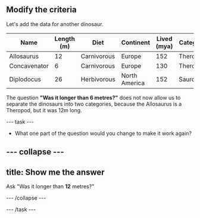 ## Modify the criteria

Let's add the data for another dinosaur. 

| Name         | Length (m)  | Diet        | Continent      | Lived (mya)  | Category  |
|--------------|-------------|-------------|----------------|--------------|-----------|
| Allosaurus   | 12          | Carnivorous | Europe         | 152          | Theropod  |
| Concavenator | 6           | Carnivorous | Europe         | 130          | Theropod  |
| Diplodocus   | 26          | Herbivorous | North America  | 152          | Sauropod  |


The question __"Was it longer than 6 metres?"__ does not now allow us to separate the dinosaurs into two categories, because the Allosaurus is a Theropod, but it was 12m long.

--- task ---

+ What one part of the question would you change to make it work again?

--- collapse ---
--- 
title: Show me the answer
---

Ask "Was it longer than **12** metres?"

--- /collapse ---

--- /task ---
